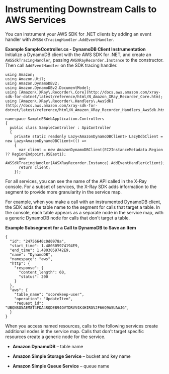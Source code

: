 # Instrumenting Downstream Calls to AWS Services<a name="xray-sdk-dotnet-sdkclients"></a>

You can instrument your AWS SDK for \.NET clients by adding an event handler with `AWSSdkTracingHandler.AddEventHandler`\.

**Example SampleController\.cs \- DynamoDB Client Instrumentation**  
Initialize a DynamoDB client with the AWS SDK for \.NET, and create an `AWSSdkTracingHandler`, passing `AWSXRayRecorder.Instance` to the constructor\. Then call `AddEventHandler` on the SDK tracing handler\.  

```
using Amazon;
using Amazon.Util;
using Amazon.DynamoDBv2;
using Amazon.DynamoDBv2.DocumentModel;
using [Amazon\.XRay\.Recorder\.Core](http://docs.aws.amazon.com/xray-sdk-for-dotnet/latest/reference/html/N_Amazon_XRay_Recorder_Core.htm);
using [Amazon\.XRay\.Recorder\.Handlers\.AwsSdk](http://docs.aws.amazon.com/xray-sdk-for-dotnet/latest/reference/html/N_Amazon_XRay_Recorder_Handlers_AwsSdk.htm);

namespace SampleEBWebApplication.Controllers
{
  public class SampleController : ApiController
  {
    private static readonly Lazy<AmazonDynamoDBClient> LazyDdbClient = new Lazy<AmazonDynamoDBClient>(() =>
    {
      var client = new AmazonDynamoDBClient(EC2InstanceMetadata.Region ?? RegionEndpoint.USEast1);
      new AWSSdkTracingHandler(AWSXRayRecorder.Instance).AddEventHandler(client);
      return client;
    });
```

For all services, you can see the name of the API called in the X\-Ray console\. For a subset of services, the X\-Ray SDK adds information to the segment to provide more granularity in the service map\.

For example, when you make a call with an instrumented DynamoDB client, the SDK adds the table name to the segment for calls that target a table\. In the console, each table appears as a separate node in the service map, with a generic DynamoDB node for calls that don't target a table\.

**Example Subsegment for a Call to DynamoDB to Save an Item**  

```
{
  "id": "24756640c0d0978a",
  "start_time": 1.480305974194E9,
  "end_time": 1.4803059742E9,
  "name": "DynamoDB",
  "namespace": "aws",
  "http": {
    "response": {
      "content_length": 60,
      "status": 200
    }
  },
  "aws": {
    "table_name": "scorekeep-user",
    "operation": "UpdateItem",
    "request_id": "UBQNSO5AEM8T4FDA4RQDEB94OVTDRVV4K4HIRGVJF66Q9ASUAAJG",
  }
}
```

When you access named resources, calls to the following services create additional nodes in the service map\. Calls that don't target specific resources create a generic node for the service\.

+ **Amazon DynamoDB** – table name

+ **Amazon Simple Storage Service** – bucket and key name

+ **Amazon Simple Queue Service** – queue name